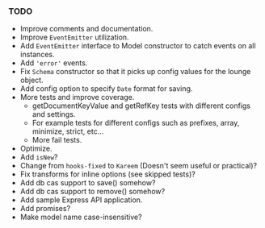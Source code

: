 ### TODO 

* Improve comments and documentation.
* Improve `EventEmitter` utilization.
* Add `EventEmitter` interface to Model constructor to catch events on all instances. 
* Add `'error'` events.
* Fix `Schema` constructor so that it picks up config values for the lounge object.
* Add config option to specify `Date` format for saving.
* More tests and improve coverage. 
  - getDocumentKeyValue and getRefKey tests with different configs and settings.
  - For example tests for different configs such as prefixes, array, minimize, strict, etc...
  - More fail tests.
* Optimize.
* Add `isNew`?
* Change from `hooks-fixed` to `Kareem` (Doesn't seem useful or practical)?
* Fix transforms for inline options (see skipped tests)?
* Add db cas support to save() somehow?
* Add db cas support to remove() somehow?
* Add sample Express API application.
* Add promises?
* Make model name case-insensitive?

